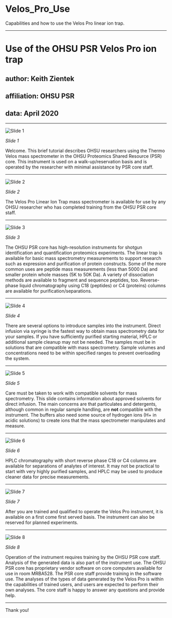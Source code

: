 # Velos_Pro_Use

Capabilities and how to use the Velos Pro linear ion trap.

---

# Use of the OHSU PSR Velos Pro ion trap

## author: Keith Zientek
## affiliation: OHSU PSR
## data: April 2020

---

![Slide 1](images/Slide1.png)

_Slide 1_

Welcome. This brief tutorial describes OHSU researchers using the Thermo Velos mass spectrometer in the OHSU Proteomics Shared Resource (PSR) core. This instrument is used on a walk-up/reservation basis and is operated by the researcher with minimal assistance by PSR core staff.

---

![Slide 2](images/Slide2.png)

_Slide 2_

The Velos Pro Linear Ion Trap mass spectrometer is available for use by any OHSU researcher who has completed training from the OHSU PSR core staff.

---

![Slide 3](images/Slide3.png)

_Slide 3_

The OHSU PSR core has high-resolution instruments for shotgun identification and quantification proteomics experiments. The linear trap is available for basic mass spectrometry measurements to support research such as expression and purification of protein constructs. Some of the more common uses are peptide mass measurements (less than 5000 Da) and smaller protein whole masses (5K to 50K Da). A variety of dissociation methods are available to fragment and sequence peptides, too. Reverse-phase liquid chromatography using C18 (peptides) or C4 (proteins) columns are available for purification/separations.

---

![Slide 4](images/Slide4.png)

_Slide 4_

There are several options to introduce samples into the instrument. Direct infusion via syringe is the fastest way to obtain mass spectrometry data for your samples. If you have sufficiently purified starting material, HPLC or additional sample cleanup may not be needed. The samples must be in solutions that are compatible with mass spectrometry. Sample volumes and concentrations  need to be within specified ranges to prevent overloading the system.

---

![Slide 5](images/Slide5.png)

_Slide 5_

Care must be taken to work with compatible solvents for mass spectrometry. This slide contains information about approved solvents for direct infusion. The main concerns are that particulates and detergents, although common in regular sample handling, are **not** compatible with the instrument. The buffers also need some source of hydrogen ions (H+ in acidic solutions) to create ions that the mass spectrometer manipulates and measure.

---

![Slide 6](images/Slide6.png)

_Slide 6_

HPLC chromatography with short reverse phase C18 or C4 columns are available for separations of analytes of interest. It may not be practical to start with very highly purified samples, and HPLC may be used to produce cleaner data for precise measurements.

---

![Slide 7](images/Slide7.png)

_Slide 7_

After you are trained and qualified to operate the Velos Pro instrument, it is available on a first come first served basis. The instrument can also be reserved for planned experiments.

---

![Slide 8](images/Slide8.png)

_Slide 8_

Operation of the instrument requires training by the OHSU PSR core staff. Analysis of the generated data is also part of the instrument use. The OHSU PSR core has proprietary vendor software on core computers available for use in room MRBA528. The PSR core staff provide training in the software use. The analyses of the types of data generated by the Velos Pro is within the capabilities of trained users, and users are expected to perform their own analyses. The core staff is happy to answer any questions and provide help.

---

Thank you!

